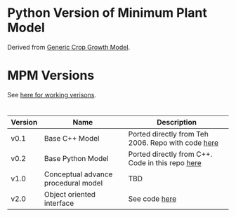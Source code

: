 # Python Version of Minimum Plant Model
Derived from [Generic Crop Growth Model](https://github.com/RTGS-Lab/Generic_Crop_Growth/tree/main).

# MPM Versions
See [here for working verisons](https://docs.google.com/spreadsheets/d/1SK-l4JeugyJpgluEuVgbR2luuB4z7Lki/edit#gid=920949739).

#
|Version|Name|Description|
|-------|----|-----------|
|v0.1|Base C++ Model| Ported directly from Teh 2006. Repo with code [here](https://github.com/RTGS-Lab/Generic_Crop_Growth/tree/main)|
|v0.2|Base Python Model|Ported directly from C++. Code in this repo [here](v0-1-procedural-mpm)|
|v1.0|Conceptual advance procedural model|TBD|
|v2.0|Object oriented interface|See code [here](v2-0-OOP-Interface-Class)|
